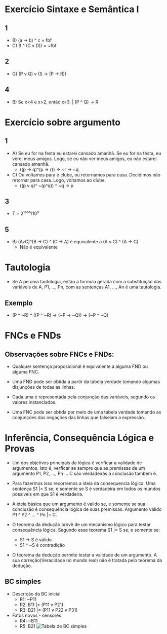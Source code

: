 # Exercício Sintaxe e Semântica I

## 1
- B) (a -> b) ^ c = fbf
- C) B ^ (C v D)) = ~fbf

## 2
- G) (P v Q) v (S -> (P -> R))

## 4
- B) Se x<4 e x>2, então x=3. | (P ^ Q) -> R

# Exercício sobre argumento

## 1
- A) Se eu for na festa eu estarei cansado amanhã. Se eu for na festa, eu verei meus amigos. Logo, se eu não ver meus amigos, eu não estarei cansado amanhã.
	- ((p -> q)^(p -> r)) -> ~r -> ~q
- C) Ou voltamos para o clube, ou retornamos para casa. Decidimos não retornar para casa. Logo, voltamos ao clube.
	- ((p v q)^ ~(p^q)) ^ ~q -> p
## 3

- T = 2¹⁰⁰⁰/10⁹

## 5
- B) (AvC)^(B -> C) ^ (C -> A) é equivalente a (A v C) ^ (A -> C)
	- Não é equivalente

# Tautologia

- Se A pe uma tautologia, então a formula gerada com a substituição das variáveis de A, P1, ..., Pn, com as sentenças A1, ..., An é uma tautologia.

## Exemplo

- (P ^ ~R) ^ ((P ^ ~R) -> (~P -> ~Q)) -> (~P ^ ~Q)

# FNCs e FNDs

## Observações sobre FNCs e FNDs: 

- Qualquer sentença proposicional é equivalente a alguma FND ou alguma FNC. 

- Uma FND pode ser obtida a partir da tabela verdade tomando algumas disjunções de todas as linhas. 

- Cada uma é representada pela conjunção das variáveis, segundo os valores instanciados. 

- Uma FNC pode ser obtida por meio de uma tabela verdade tomando as conjunções das negações das linhas que falseiam a expressão.

# Inferência, Consequência Lógica e Provas

- Um dos objetivos principais da lógica é verificar a validade de argumentos. Isto é, verficar se sempre que as premissas de um argumento P1, P2, ..., Pn ... C são verdadeiras a conclusão também é. 

- Para fazermos isso recorremos a ideia da consequencia lógica. Uma sentença S1 |= S se, e somente se S é verdadeira em todos os mundos possiveis em que S1 é verdadeira.

- A ideia básica que um argumento é valido se, e somente se sua conclusão é consequência lógica de suas premissas. Argumento válido P1 ^ P2 ^ ... ^ Pn |= C.

- O teorema da dedução provê de um mecanismo lógico para testar consequência lógica. Segundo esse teorema S1 |= S se, e somente se: 
	- S1 -> S é válido
	- S1 ^ ~S é contradição

- O teorema da dedução permite testar a validade de um argumento. A sua correção(Veracidade no mundo real) não é tratada pelo teorema da dedução.

## BC simples

- Descrição da BC inicial
	- R1: ~P11
	- R2: B11 |= (P11 v P21)
	- R3: B21 |= (P11 v P22 v P31)
- Fatos novos - sensores
	- R4: ~B11
	- R5: B21
![Tabela de BC simples](./LC0.png)

